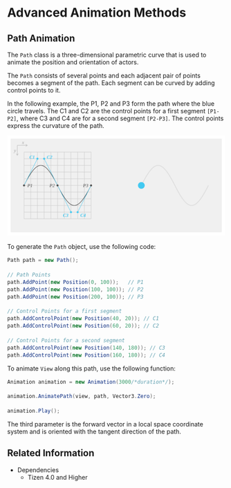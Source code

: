 # Advanced Animation Methods

## Path Animation

The `Path` class is a three-dimensional parametric curve that is used to animate the position and orientation of actors.

The `Path` consists of several points and each adjacent pair of points becomes a segment of the path. Each segment can be curved by adding control points to it.

In the following example, the P1, P2 and P3 form the path where the blue circle travels. The C1 and C2 are the control points for a first segment `[P1-P2]`, where C3 and C4 are for a second segment `[P2-P3]`. The control points express the curvature of the path.

<div style="text-align:center;width:100%;"><img src="./media/path.svg" /></div>

To generate the `Path` object, use the following code:

```csharp
Path path = new Path();

// Path Points
path.AddPoint(new Position(0, 100));   // P1
path.AddPoint(new Position(100, 100)); // P2
path.AddPoint(new Position(200, 100)); // P3

// Control Points for a first segment
path.AddControlPoint(new Position(40, 20)); // C1
path.AddControlPoint(new Position(60, 20)); // C2

// Control Points for a second segment
path.AddControlPoint(new Position(140, 180)); // C3
path.AddControlPoint(new Position(160, 180)); // C4
```

To animate `View` along this path, use the following function:

```csharp
Animation animation = new Animation(3000/*duration*/);

animation.AnimatePath(view, path, Vector3.Zero);

animation.Play();
```

The third parameter is the forward vector in a local space coordinate system and is oriented with the tangent direction of the path.

## Related Information
- Dependencies
  -   Tizen 4.0 and Higher
